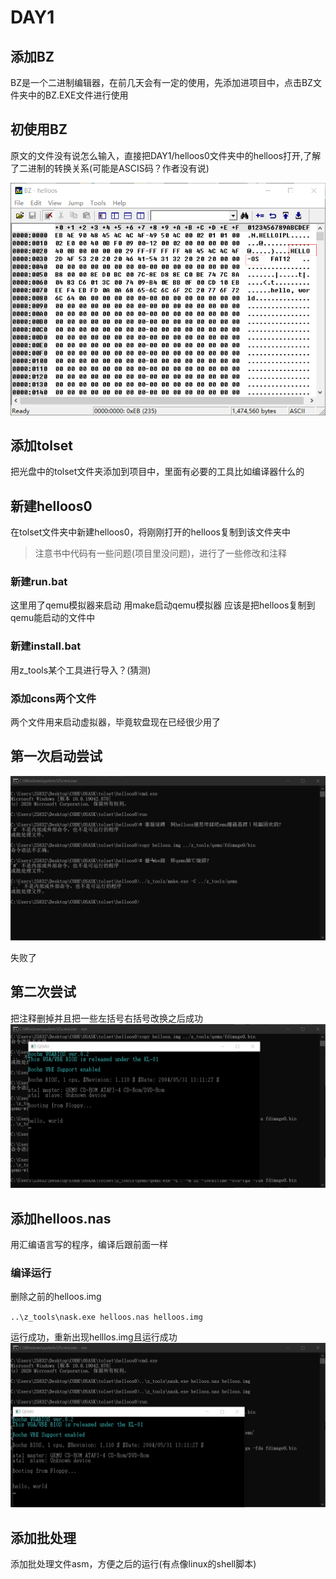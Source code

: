 # DAY1

## 添加BZ

BZ是一个二进制编辑器，在前几天会有一定的使用，先添加进项目中，点击BZ文件夹中的BZ.EXE文件进行使用

## 初使用BZ

原文的文件没有说怎么输入，直接把DAY1/helloos0文件夹中的helloos打开,了解了二进制的转换关系(可能是ASCIS码？作者没有说)

![图 1](../images/2f1d568919a22d7824dfdb7d5a29decda755963efb8096a1cc63ed6a64255cbe.png)

## 添加tolset

把光盘中的tolset文件夹添加到项目中，里面有必要的工具比如编译器什么的

## 新建helloos0

在tolset文件夹中新建helloos0，将刚刚打开的helloos复制到该文件夹中

> 注意书中代码有一些问题(项目里没问题)，进行了一些修改和注释

### 新建run.bat

这里用了qemu模拟器来启动
用make启动qemu模拟器
应该是把helloos复制到qemu能启动的文件中

### 新建install.bat

用z_tools某个工具进行导入？(猜测)

### 添加cons两个文件

两个文件用来启动虚拟器，毕竟软盘现在已经很少用了

## 第一次启动尝试

![图 2](../images/f88c4f2e7b820d31fd964b1c282ccaa7a2e2ac4fdc3701a76722acda3bfae733.png)  

失败了

## 第二次尝试

把注释删掉并且把一些左括号右括号改换之后成功
![图 1](../images/1a6ec6e49fee2c3678404130b05441602d9936d8a650659c39f9e1f3a993473c.png)  

## 添加helloos.nas

用汇编语言写的程序，编译后跟前面一样

### 编译运行

删除之前的helloos.img

`..\z_tools\nask.exe helloos.nas helloos.img`

运行成功，重新出现helllos.img且运行成功
![图 2](../images/b639f62a2a1602ae94480c124f878ef6bc255709e6859df6b4d4e263d5aca36f.png)  

## 添加批处理

添加批处理文件asm，方便之后的运行(有点像linux的shell脚本)